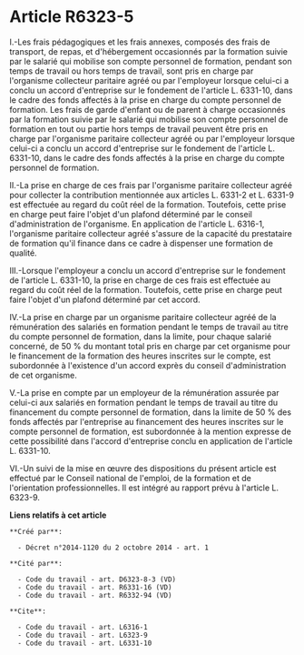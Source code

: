 # Article R6323-5

I.-Les frais pédagogiques et les frais annexes, composés des frais de transport, de repas, et d'hébergement occasionnés par
la formation suivie par le salarié qui mobilise son compte personnel de formation, pendant son temps de travail ou hors temps
de travail, sont pris en charge par l'organisme collecteur paritaire agréé ou par l'employeur lorsque celui-ci a conclu un
accord d'entreprise sur le fondement de l'article L. 6331-10, dans le cadre des fonds affectés à la prise en charge du compte
personnel de formation. Les frais de garde d'enfant ou de parent à charge occasionnés par la formation suivie par le salarié
qui mobilise son compte personnel de formation en tout ou partie hors temps de travail peuvent être pris en charge par
l'organisme paritaire collecteur agréé ou par l'employeur lorsque celui-ci a conclu un accord d'entreprise sur le fondement
de l'article L. 6331-10, dans le cadre des fonds affectés à la prise en charge du compte personnel de formation. 

II.-La prise en charge de ces frais par l'organisme paritaire collecteur agréé pour collecter la contribution mentionnée aux
articles L. 6331-2 et L. 6331-9 est effectuée au regard du coût réel de la formation. Toutefois, cette prise en charge peut
faire l'objet d'un plafond déterminé par le conseil d'administration de l'organisme. En application de l'article L. 6316-1,
l'organisme paritaire collecteur agréé s'assure de la capacité du prestataire de formation qu'il finance dans ce cadre à
dispenser une formation de qualité. 

III.-Lorsque l'employeur a conclu un accord d'entreprise sur le fondement de l'article L. 6331-10, la prise en charge de ces
frais est effectuée au regard du coût réel de la formation. Toutefois, cette prise en charge peut faire l'objet d'un plafond
déterminé par cet accord. 

IV.-La prise en charge par un organisme paritaire collecteur agréé de la rémunération des salariés en formation pendant le
temps de travail au titre du compte personnel de formation, dans la limite, pour chaque salarié concerné, de 50 % du montant
total pris en charge par cet organisme pour le financement de la formation des heures inscrites sur le compte, est
subordonnée à l'existence d'un accord exprès du conseil d'administration de cet organisme. 

V.-La prise en compte par un employeur de la rémunération assurée par celui-ci aux salariés en formation pendant le temps de
travail au titre du financement du compte personnel de formation, dans la limite de 50 % des fonds affectés par l'entreprise
au financement des heures inscrites sur le compte personnel de formation, est subordonnée à la mention expresse de cette
possibilité dans l'accord d'entreprise conclu en application de l'article L. 6331-10. 

VI.-Un suivi de la mise en œuvre des dispositions du présent article est effectué par le Conseil national de l'emploi, de la
formation et de l'orientation professionnelles. Il est intégré au rapport prévu à l'article L. 6323-9.

**Liens relatifs à cet article**

	**Créé par**:

	  - Décret n°2014-1120 du 2 octobre 2014 - art. 1

	**Cité par**:

	  - Code du travail - art. D6323-8-3 (VD)
	  - Code du travail - art. R6331-16 (VD)
	  - Code du travail - art. R6332-94 (VD)

	**Cite**:

	  - Code du travail - art. L6316-1
	  - Code du travail - art. L6323-9
	  - Code du travail - art. L6331-10
